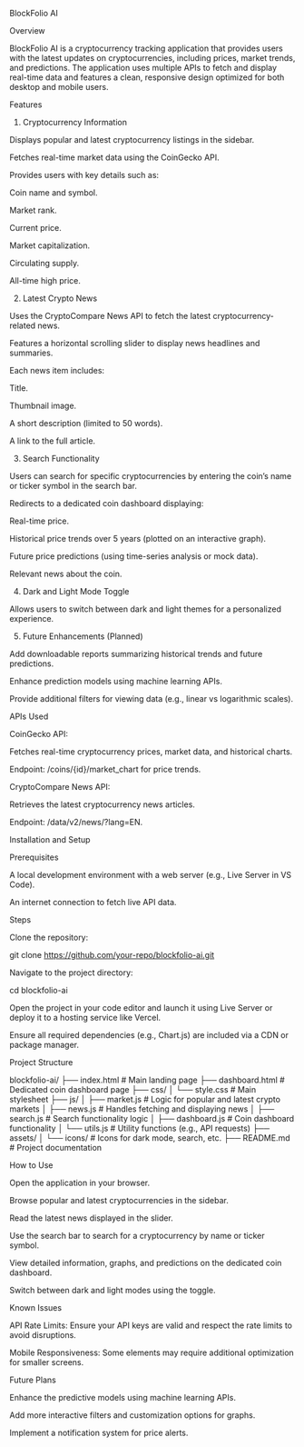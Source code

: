 BlockFolio AI

Overview

BlockFolio AI is a cryptocurrency tracking application that provides users with the latest updates on cryptocurrencies, including prices, market trends, and predictions. The application uses multiple APIs to fetch and display real-time data and features a clean, responsive design optimized for both desktop and mobile users.

Features

1. Cryptocurrency Information

Displays popular and latest cryptocurrency listings in the sidebar.

Fetches real-time market data using the CoinGecko API.

Provides users with key details such as:

Coin name and symbol.

Market rank.

Current price.

Market capitalization.

Circulating supply.

All-time high price.

2. Latest Crypto News

Uses the CryptoCompare News API to fetch the latest cryptocurrency-related news.

Features a horizontal scrolling slider to display news headlines and summaries.

Each news item includes:

Title.

Thumbnail image.

A short description (limited to 50 words).

A link to the full article.

3. Search Functionality

Users can search for specific cryptocurrencies by entering the coin’s name or ticker symbol in the search bar.

Redirects to a dedicated coin dashboard displaying:

Real-time price.

Historical price trends over 5 years (plotted on an interactive graph).

Future price predictions (using time-series analysis or mock data).

Relevant news about the coin.

4. Dark and Light Mode Toggle

Allows users to switch between dark and light themes for a personalized experience.

5. Future Enhancements (Planned)

Add downloadable reports summarizing historical trends and future predictions.

Enhance prediction models using machine learning APIs.

Provide additional filters for viewing data (e.g., linear vs logarithmic scales).

APIs Used

CoinGecko API:

Fetches real-time cryptocurrency prices, market data, and historical charts.

Endpoint: /coins/{id}/market_chart for price trends.

CryptoCompare News API:

Retrieves the latest cryptocurrency news articles.

Endpoint: /data/v2/news/?lang=EN.

Installation and Setup

Prerequisites

A local development environment with a web server (e.g., Live Server in VS Code).

An internet connection to fetch live API data.

Steps

Clone the repository:

git clone https://github.com/your-repo/blockfolio-ai.git

Navigate to the project directory:

cd blockfolio-ai

Open the project in your code editor and launch it using Live Server or deploy it to a hosting service like Vercel.

Ensure all required dependencies (e.g., Chart.js) are included via a CDN or package manager.

Project Structure

blockfolio-ai/
├── index.html       # Main landing page
├── dashboard.html   # Dedicated coin dashboard page
├── css/
│   └── style.css    # Main stylesheet
├── js/
│   ├── market.js    # Logic for popular and latest crypto markets
│   ├── news.js      # Handles fetching and displaying news
│   ├── search.js    # Search functionality logic
│   ├── dashboard.js # Coin dashboard functionality
│   └── utils.js     # Utility functions (e.g., API requests)
├── assets/
│   └── icons/       # Icons for dark mode, search, etc.
├── README.md        # Project documentation

How to Use

Open the application in your browser.

Browse popular and latest cryptocurrencies in the sidebar.

Read the latest news displayed in the slider.

Use the search bar to search for a cryptocurrency by name or ticker symbol.

View detailed information, graphs, and predictions on the dedicated coin dashboard.

Switch between dark and light modes using the toggle.

Known Issues

API Rate Limits: Ensure your API keys are valid and respect the rate limits to avoid disruptions.

Mobile Responsiveness: Some elements may require additional optimization for smaller screens.

Future Plans

Enhance the predictive models using machine learning APIs.

Add more interactive filters and customization options for graphs.

Implement a notification system for price alerts.
